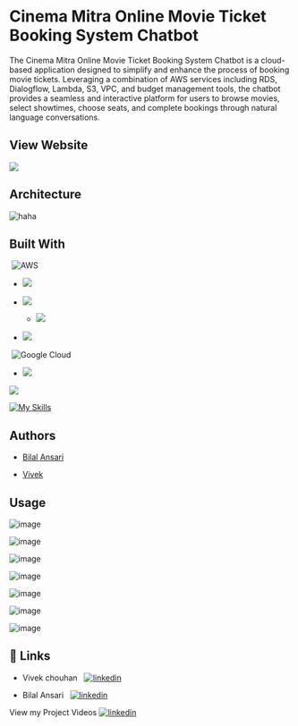 
# Cinema Mitra Online Movie Ticket Booking System Chatbot

The Cinema Mitra Online Movie Ticket Booking System Chatbot is a cloud-based application designed to simplify and enhance the process of booking movie tickets. Leveraging a combination of AWS services including RDS, Dialogflow, Lambda, S3, VPC, and budget management tools, the chatbot provides a seamless and interactive platform for users to browse movies, select showtimes, choose seats, and complete bookings through natural language conversations.

## View Website
[![](https://img.shields.io/badge/-bookNOTmyShow-red?style=flat&logoSize=auto )](https%3A%2F%2Fbook-not-my-show.s3.ap-south-1.amazonaws.com%2Findex.html)


## Architecture

![haha](https://github.com/iamBilal04/book-NOT-myShow/assets/110116638/a2523c2e-a319-4f84-a97e-2b5c50c2ea49)
## Built With

&nbsp;![AWS](https://img.shields.io/badge/AWS-%23FF9900.svg?style=for-the-badge&logo=amazon-aws&logoColor=white)

+ ![](https://img.shields.io/badge/-AWS%20Lambda-white?style=flat&logo=awslambda&link=https%3A%2F%2Faws.amazon.com%2Flambda%2F)

- ![](https://img.shields.io/badge/-AWS%20RDS-white?style=flat&logo=amazonrds&link=https%3A%2F%2Faws.amazon.com%2Frds%2F)

    - ![](https://img.shields.io/badge/-AWS%20RDS%20MySQL-white?style=flat&logo=mysql&link=https%3A%2F%2Faws.amazon.com%2Frds%2Fmysql%2F)

+ ![](https://img.shields.io/badge/-AWS%20S3%20Bucket-white?style=flat&logo=amazons3&link=https%3A%2F%2Faws.amazon.com%2Fs3%2F)


&nbsp;![Google Cloud](https://img.shields.io/badge/GoogleCloud-%234285F4.svg?style=for-the-badge&logo=google-cloud&logoColor=white)

+ ![](https://img.shields.io/badge/-Dialogflow-white?style=flat&logo=dialogflow&link=https%3A%2F%2Fcloud.google.com%2Fdialogflow)


![](https://img.shields.io/badge/-Python-yellow?style=flat&logo=python&link=https%3A%2F%2Fwww.python.org%2F)

[![My Skills](https://skillicons.dev/icons?i=fastapi&perline=3)](https://skillicons.dev)

## Authors

- [Bilal Ansari](https://github.com/iamBilal04)

- [Vivek](https://www.github.com/Viv696969)

## Usage

![image](https://github.com/iamBilal04/book-NOT-myShow/assets/110116638/1d5d8471-c6ad-45a1-bcc5-5477d0bece4f)

![image](https://github.com/iamBilal04/book-NOT-myShow/assets/110116638/b37dcb43-8ac5-4c5f-b335-c23a6517c82a)

![image](https://github.com/iamBilal04/book-NOT-myShow/assets/110116638/33a32875-e96b-4495-aff7-a2cd571d5fd5)

![image](https://github.com/iamBilal04/book-NOT-myShow/assets/110116638/1d5d12aa-a187-4348-9670-1abfb52849d1)

![image](https://github.com/iamBilal04/book-NOT-myShow/assets/110116638/1f0ad4bf-7815-40db-85a5-9b6b0c157730)

![image](https://github.com/iamBilal04/book-NOT-myShow/assets/110116638/8bc7e5d8-a76d-47b8-b983-b203cb8c37b1)

![image](https://github.com/iamBilal04/book-NOT-myShow/assets/110116638/91bc1d53-82b4-4cca-9882-7150d4016005)

## 🔗 Links
- Vivek chouhan &nbsp;
[![linkedin](https://img.shields.io/badge/linkedin-0A66C2?style=for-the-badge&logo=linkedin&logoColor=white)](https://www.linkedin.com/in/vivek-chouhan/)

- Bilal Ansari &nbsp;
[![linkedin](https://img.shields.io/badge/linkedin-0A66C2?style=for-the-badge&logo=linkedin&logoColor=white)](https://www.linkedin.com/in/imbilal164/)

View my Project Videos
[![linkedin](https://img.shields.io/badge/YouTube-red?style=for-the-badge&logo=youtube&logoColor=white)](https://www.youtube.com/channel/UC9_8LY1YTzNuip6mcqbcV1g)






